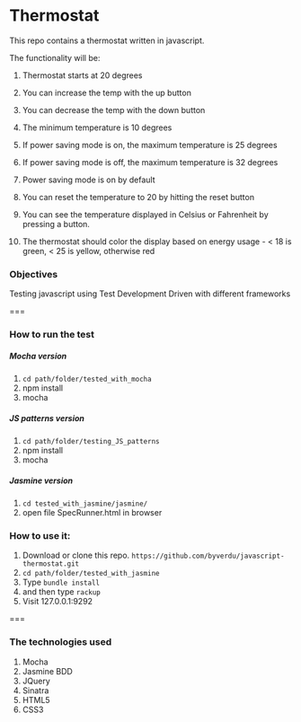 # Thermostat

This repo contains a thermostat written in javascript.

The functionality will be:

1. Thermostat starts at 20 degrees

2. You can increase the temp with the up button

3. You can decrease the temp with the down button

4. The minimum temperature is 10 degrees

5. If power saving mode is on, the maximum temperature is 25 degrees

6. If power saving mode is off, the maximum temperature is 32 degrees

7. Power saving mode is on by default

8. You can reset the temperature to 20 by hitting the reset button

9. You can see the temperature displayed in Celsius or Fahrenheit by pressing a button.

9. The thermostat should color the display based on energy usage - < 18 is green, < 25 is yellow, otherwise red


### Objectives

Testing javascript using Test Development Driven with different frameworks

===

### How to run the test

##### Mocha version

1. `cd path/folder/tested_with_mocha`
2.  npm install
3.  mocha

##### JS patterns version

1. `cd path/folder/testing_JS_patterns`
2.  npm install
3.  mocha

##### Jasmine version

1. `cd tested_with_jasmine/jasmine/`
2.  open file SpecRunner.html in browser

### How to use it:


1. Download or clone this repo. `https://github.com/byverdu/javascript-thermostat.git`
2. `cd path/folder/tested_with_jasmine` 
3. Type `bundle install`
4. and then type `rackup`
5. Visit 127.0.0.1:9292

===

### The technologies used  

1. Mocha
1. Jasmine BDD
1. JQuery
1. Sinatra
1. HTML5 
1. CSS3
